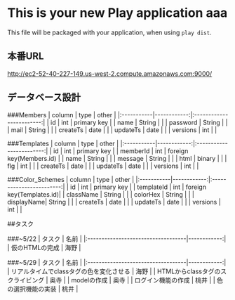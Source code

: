 This is your new Play application aaa
=====================================

This file will be packaged with your application, when using `play dist`.

## 本番URL
http://ec2-52-40-227-149.us-west-2.compute.amazonaws.com:9000/

## データベース設計

###Members
| column     | type        | other                    |
|:-----------|------------:|:------------------------:|
| id         | int         | primary key              |
| name       | String      |                          |
| password   | String      |                          |
| mail       | String      |                          |
| createTs   | date        |                          |
| updateTs   | date        |                          |
| versions   | int         |                          |

###Templates
| column     | type        | other                    |
|:-----------|------------:|:------------------------:|
| id         | int         | primary key              |
| memberId   | int         | foreign key(Members.id)  |
| name       | String      |                          |
| message    | String      |                          |
| html       | binary      |                          |
| flg        | int         |                          |
| createTs   | date        |                          |
| updateTs   | date        |                          |
| versions   | int         |                          |

###Color_Schemes
| column     | type        | other                    |
|:-----------|------------:|:------------------------:|
| id         | int         | primary key              |
| templateId | int         | foreign key(Templates.id)|
| className  | String      |                          |
| colorHex   | String      |                          |
| displayName| String      |                          |
| createTs   | date        |                          |
| updateTs   | date        |                          |
| versions   | int         |                          |


##タスク

###~5/22
| タスク                              | 名前         |
|:-----------------------------------|------------:|
| 仮のHTMLの完成                       | 海野         |

###~5/29
| タスク                              | 名前         |
|:-----------------------------------|------------:|
| リアルタイムでclassタグの色を変化させる  | 海野         |
| HTMLからclassタグのスクライビング      | 奥寺         |
| modelの作成                         | 奥寺         |
| ログイン機能の作成                    | 桃井         |
| 色の選択機能の実装                    | 桃井         |

